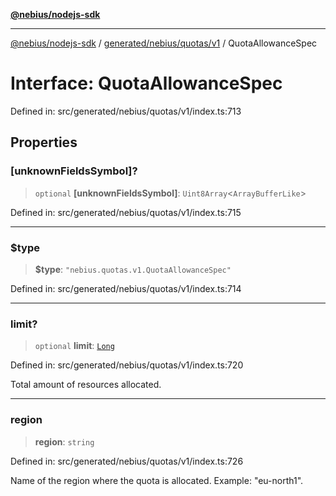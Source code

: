 [**@nebius/nodejs-sdk**](../../../../../README.md)

***

[@nebius/nodejs-sdk](../../../../../README.md) / [generated/nebius/quotas/v1](../README.md) / QuotaAllowanceSpec

# Interface: QuotaAllowanceSpec

Defined in: src/generated/nebius/quotas/v1/index.ts:713

## Properties

### \[unknownFieldsSymbol\]?

> `optional` **\[unknownFieldsSymbol\]**: `Uint8Array`\<`ArrayBufferLike`\>

Defined in: src/generated/nebius/quotas/v1/index.ts:715

***

### $type

> **$type**: `"nebius.quotas.v1.QuotaAllowanceSpec"`

Defined in: src/generated/nebius/quotas/v1/index.ts:714

***

### limit?

> `optional` **limit**: [`Long`](../../../../../runtime/protos/core/classes/Long.md)

Defined in: src/generated/nebius/quotas/v1/index.ts:720

Total amount of resources allocated.

***

### region

> **region**: `string`

Defined in: src/generated/nebius/quotas/v1/index.ts:726

Name of the region where the quota is allocated.
 Example: "eu-north1".
